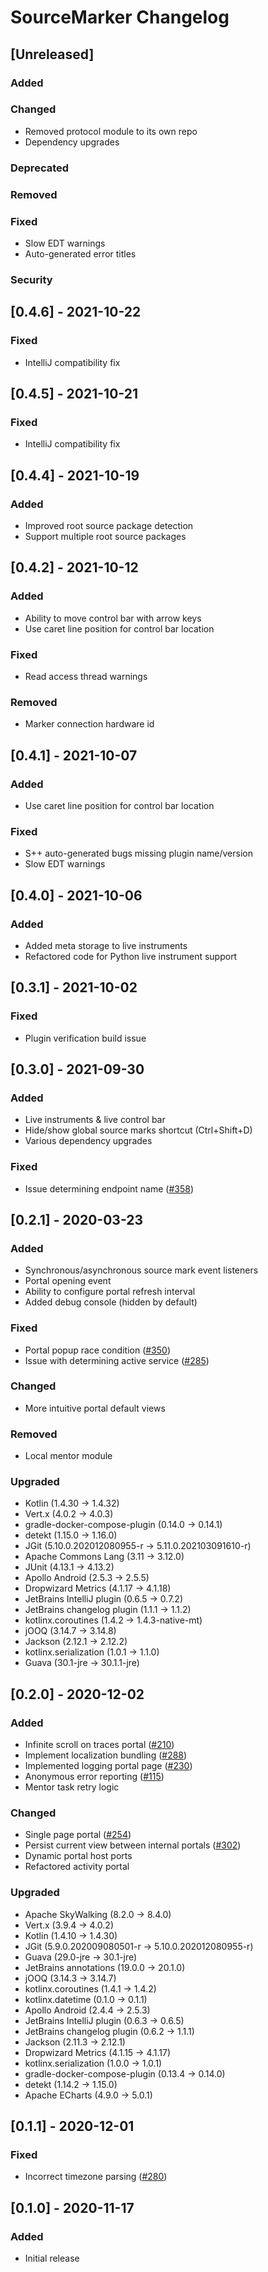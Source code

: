 <!-- Keep a Changelog guide -> https://keepachangelog.com -->

# SourceMarker Changelog

## [Unreleased]
### Added

### Changed
- Removed protocol module to its own repo
- Dependency upgrades

### Deprecated

### Removed

### Fixed
- Slow EDT warnings
- Auto-generated error titles

### Security

## [0.4.6] - 2021-10-22
### Fixed
- IntelliJ compatibility fix

## [0.4.5] - 2021-10-21
### Fixed
- IntelliJ compatibility fix

## [0.4.4] - 2021-10-19
### Added
- Improved root source package detection
- Support multiple root source packages

## [0.4.2] - 2021-10-12
### Added
- Ability to move control bar with arrow keys
- Use caret line position for control bar location

### Fixed
- Read access thread warnings

### Removed
- Marker connection hardware id

## [0.4.1] - 2021-10-07
### Added
- Use caret line position for control bar location

### Fixed
- S++ auto-generated bugs missing plugin name/version
- Slow EDT warnings

## [0.4.0] - 2021-10-06
### Added
- Added meta storage to live instruments
- Refactored code for Python live instrument support

## [0.3.1] - 2021-10-02
### Fixed
- Plugin verification build issue

## [0.3.0] - 2021-09-30
### Added
- Live instruments & live control bar
- Hide/show global source marks shortcut (Ctrl+Shift+D)
- Various dependency upgrades

### Fixed
- Issue determining endpoint name ([#358](https://github.com/sourceplusplus/SourceMarker/issues/358))

## [0.2.1] - 2020-03-23
### Added
- Synchronous/asynchronous source mark event listeners
- Portal opening event
- Ability to configure portal refresh interval
- Added debug console (hidden by default)

### Fixed
- Portal popup race condition ([#350](https://github.com/sourceplusplus/SourceMarker/issues/350))
- Issue with determining active service ([#285](https://github.com/sourceplusplus/SourceMarker/issues/285))

### Changed
- More intuitive portal default views

### Removed
- Local mentor module

### Upgraded
- Kotlin (1.4.30 -> 1.4.32)
- Vert.x (4.0.2 -> 4.0.3)
- gradle-docker-compose-plugin (0.14.0 -> 0.14.1)
- detekt (1.15.0 -> 1.16.0)
- JGit (5.10.0.202012080955-r -> 5.11.0.202103091610-r)
- Apache Commons Lang (3.11 -> 3.12.0)
- JUnit (4.13.1 -> 4.13.2)
- Apollo Android (2.5.3 -> 2.5.5)
- Dropwizard Metrics (4.1.17 -> 4.1.18)
- JetBrains IntelliJ plugin (0.6.5 -> 0.7.2)
- JetBrains changelog plugin (1.1.1 -> 1.1.2)
- kotlinx.coroutines (1.4.2 -> 1.4.3-native-mt)
- jOOQ (3.14.7 -> 3.14.8)
- Jackson (2.12.1 -> 2.12.2)
- kotlinx.serialization (1.0.1 -> 1.1.0)
- Guava (30.1-jre -> 30.1.1-jre)

## [0.2.0] - 2020-12-02
### Added
- Infinite scroll on traces portal ([#210](https://github.com/sourceplusplus/SourceMarker/issues/210))
- Implement localization bundling ([#288](https://github.com/sourceplusplus/SourceMarker/issues/288))
- Implemented logging portal page ([#230](https://github.com/sourceplusplus/SourceMarker/issues/230))
- Anonymous error reporting ([#115](https://github.com/sourceplusplus/SourceMarker/issues/115))
- Mentor task retry logic

### Changed
- Single page portal ([#254](https://github.com/sourceplusplus/SourceMarker/issues/254))
- Persist current view between internal portals ([#302](https://github.com/sourceplusplus/SourceMarker/issues/302))
- Dynamic portal host ports
- Refactored activity portal

### Upgraded
- Apache SkyWalking (8.2.0 -> 8.4.0)
- Vert.x (3.9.4 -> 4.0.2)
- Kotlin (1.4.10 -> 1.4.30)
- JGit (5.9.0.202009080501-r -> 5.10.0.202012080955-r)
- Guava (29.0-jre -> 30.1-jre)
- JetBrains annotations (19.0.0 -> 20.1.0)
- jOOQ (3.14.3 -> 3.14.7)
- kotlinx.coroutines (1.4.1 -> 1.4.2)
- kotlinx.datetime (0.1.0 -> 0.1.1)
- Apollo Android (2.4.4 -> 2.5.3)
- JetBrains IntelliJ plugin (0.6.3 -> 0.6.5)
- JetBrains changelog plugin (0.6.2 -> 1.1.1)
- Jackson (2.11.3 -> 2.12.1)
- Dropwizard Metrics (4.1.15 -> 4.1.17)
- kotlinx.serialization (1.0.0 -> 1.0.1)
- gradle-docker-compose-plugin (0.13.4 -> 0.14.0)
- detekt (1.14.2 -> 1.15.0)
- Apache ECharts (4.9.0 -> 5.0.1)

## [0.1.1] - 2020-12-01
### Fixed
- Incorrect timezone parsing ([#280](https://github.com/sourceplusplus/SourceMarker/issues/280))

## [0.1.0] - 2020-11-17
### Added
- Initial release
